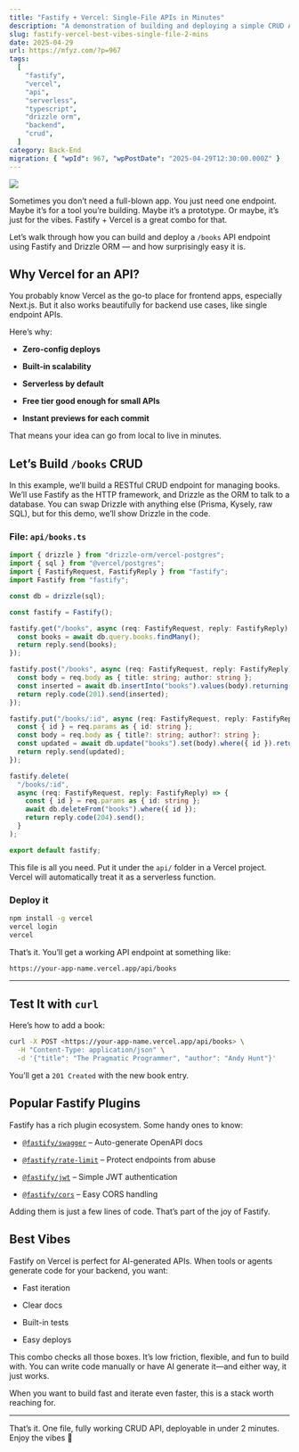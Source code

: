 ```yaml
---
title: "Fastify + Vercel: Single-File APIs in Minutes"
description: "A demonstration of building and deploying a simple CRUD API endpoint using Fastify and Drizzle ORM on Vercel is provided. The ease of use, zero-config deploys, and suitability for quick prototypes or single endpoints are highlighted."
slug: fastify-vercel-best-vibes-single-file-2-mins
date: 2025-04-29
url: https://mfyz.com/?p=967
tags:
  [
    "fastify",
    "vercel",
    "api",
    "serverless",
    "typescript",
    "drizzle orm",
    "backend",
    "crud",
  ]
category: Back-End
migration: { "wpId": 967, "wpPostDate": "2025-04-29T12:30:00.000Z" }
---
```


![](/images/archive/en/2025/04/vibin.gif)

Sometimes you don’t need a full-blown app. You just need one endpoint. Maybe it’s for a tool you’re building. Maybe it’s a prototype. Or maybe, it’s just for the vibes. Fastify + Vercel is a great combo for that.

Let’s walk through how you can build and deploy a `/books` API endpoint using Fastify and Drizzle ORM — and how surprisingly easy it is.

## Why Vercel for an API?

You probably know Vercel as the go-to place for frontend apps, especially Next.js. But it also works beautifully for backend use cases, like single endpoint APIs.

Here’s why:

- **Zero-config deploys**

- **Built-in scalability**

- **Serverless by default**

- **Free tier good enough for small APIs**

- **Instant previews for each commit**

That means your idea can go from local to live in minutes.

## Let’s Build `/books` CRUD

In this example, we’ll build a RESTful CRUD endpoint for managing books. We’ll use Fastify as the HTTP framework, and Drizzle as the ORM to talk to a database. You can swap Drizzle with anything else (Prisma, Kysely, raw SQL), but for this demo, we’ll show Drizzle in the code.

### File: `api/books.ts`

```ts
import { drizzle } from "drizzle-orm/vercel-postgres";
import { sql } from "@vercel/postgres";
import { FastifyRequest, FastifyReply } from "fastify";
import Fastify from "fastify";

const db = drizzle(sql);

const fastify = Fastify();

fastify.get("/books", async (req: FastifyRequest, reply: FastifyReply) => {
  const books = await db.query.books.findMany();
  return reply.send(books);
});

fastify.post("/books", async (req: FastifyRequest, reply: FastifyReply) => {
  const body = req.body as { title: string; author: string };
  const inserted = await db.insertInto("books").values(body).returning();
  return reply.code(201).send(inserted);
});

fastify.put("/books/:id", async (req: FastifyRequest, reply: FastifyReply) => {
  const { id } = req.params as { id: string };
  const body = req.body as { title?: string; author?: string };
  const updated = await db.update("books").set(body).where({ id }).returning();
  return reply.send(updated);
});

fastify.delete(
  "/books/:id",
  async (req: FastifyRequest, reply: FastifyReply) => {
    const { id } = req.params as { id: string };
    await db.deleteFrom("books").where({ id });
    return reply.code(204).send();
  }
);

export default fastify;
```

This file is all you need. Put it under the `api/` folder in a Vercel project. Vercel will automatically treat it as a serverless function.

### Deploy it

```sh
npm install -g vercel
vercel login
vercel

```

That’s it. You’ll get a working API endpoint at something like:

```
https://your-app-name.vercel.app/api/books

```

---

## Test It with `curl`

Here’s how to add a book:

```sh
curl -X POST <https://your-app-name.vercel.app/api/books> \
  -H "Content-Type: application/json" \
  -d '{"title": "The Pragmatic Programmer", "author": "Andy Hunt"}'

```

You’ll get a `201 Created` with the new book entry.

## Popular Fastify Plugins

Fastify has a rich plugin ecosystem. Some handy ones to know:

- [`@fastify/swagger`](https://github.com/fastify/fastify-swagger) – Auto-generate OpenAPI docs

- [`@fastify/rate-limit`](https://github.com/fastify/fastify-rate-limit) – Protect endpoints from abuse

- [`@fastify/jwt`](https://github.com/fastify/fastify-jwt) – Simple JWT authentication

- [`@fastify/cors`](https://github.com/fastify/fastify-cors) – Easy CORS handling

Adding them is just a few lines of code. That’s part of the joy of Fastify.

## Best Vibes

Fastify on Vercel is perfect for AI-generated APIs. When tools or agents generate code for your backend, you want:

- Fast iteration

- Clear docs

- Built-in tests

- Easy deploys

This combo checks all those boxes. It’s low friction, flexible, and fun to build with. You can write code manually or have AI generate it—and either way, it just works.

When you want to build fast and iterate even faster, this is a stack worth reaching for.

---

That’s it. One file, fully working CRUD API, deployable in under 2 minutes. Enjoy the vibes 🧃

